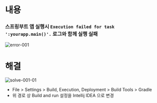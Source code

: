 # 내용
### 스프링부트 앱 실행시 `Execution failed for task ':yourapp.main()'.` 로그와 함께 실행 실패
![error-001](https://user-images.githubusercontent.com/67107008/132450496-73502b7c-cfe8-45ac-844b-e10704904383.PNG)

# 해결
![solve-001-01](https://user-images.githubusercontent.com/67107008/132450512-19d7b036-f29f-4a9a-8aae-54696dd11afb.png)

- File > Settings > Build, Execution, Deployment > Build Tools > Gradle
- 위 경로 상 Build and run 설정을 Intellij IDEA 으로 변경